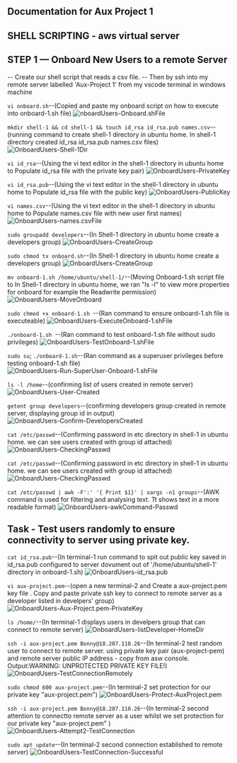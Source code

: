 ## Documentation for Aux Project 1
## SHELL SCRIPTING - aws virtual server

## STEP 1 — Onboard New Users to a remote Server

-- Create our shell script that reads a csv file.
-- Then by ssh into my remote server labelled 'Aux-Project 1' from my vscode terminal in windows machine 

`vi onboard.sh`--(Copied and paste my onboard script on how to execute  into onboard-1.sh file)
![nboardUsers-Onboard.shFile](./ImageAux-1/OnboardUsers-Onboard.shFile-1.PNG)  

`mkdir shell-1 && cd shell-1 && touch id_rsa id_rsa.pub names.csv`--(running command to create shell-1 directory in ubuntu home. In shell-1 directory created id_rsa id_rsa.pub names.csv files)
![OnboardUsers-Shell-1Dir](./ImageAux-1/OnboardUsers-Shell-1Dir-2.PNG)

`vi id_rsa`--(Using the vi text editor in the shell-1 directory in ubuntu home to Populate id_rsa file with the private key pair)
![OnboardUsers-PrivateKey](ImageAux-1/OnboardUsers-PrivateKey-3.PNG)

`vi id_rsa.pub`--(Using the vi text editor in the shell-1 directory in ubuntu home to Populate id_rsa file with the public key)
![OnboardUsers-PublicKey](./ImageAux-1/OnboardUsers-PublicKey-4.PNG)

`vi names.csv`--(Using the vi text editor in the shell-1 directory in ubuntu home to Populate names.csv file with new user first names)
![OnboardUsers-names.csvFile](./ImageAux-1/OnboardUsers-names.csvFile-5.PNG)

`sudo groupadd developers`--(In Shell-1 directory in ubuntu home create a developers group)
![OnboardUsers-CreateGroup](./ImageAux-1/OnboardUsers-CreateGroup-6.PNG)

`sudo chmod tx onboard.sh`--(In Shell-1 directory in ubuntu home create a developers group)
![OnboardUsers-CreateGroup](./ImageAux-1/OnboardUsers-CreateGroup-6.PNG)

`mv onboard-1.sh /home/ubuntu/shell-1/`--(Moving Onboard-1.sh script file to In Shell-1 directory in ubuntu home, we ran "ls -l" to view more properties for onboard for example the Readwrite permission)
![OnboardUsers-MoveOnboard](./ImageAux-1/OnboardUsers-MoveOnboard-7.PNG)

`sudo chmod +x onboard-1.sh `--(Ran command to ensure onboard-1.sh file is executeable)
![OnboardUsers-ExecuteOnboard-1.shFile](./ImageAux-1/OnboardUsers-ExecuteOnboard-1.shFile-8.PNG)

`./onboard-1.sh `--(Ran command to test onboard-1.sh file without sudo privileges)
![OnboardUsers-TestOnboard-1.shFile](./ImageAux-1/OnboardUsers-TestOnboard-1.shFile-9.PNG)

`sudo su`; `./onboard-1.sh`--(Ran command as a superuser privileges before testing onboard-1.sh file)
![OnboardUsers-Run-SuperUser-Onboard-1.shFile](./ImageAux-1/OnboardUsers-Run-SuperUser-Onboard-1.shFile-10.PNG)

`ls -l /home`--(confirming list of users created in remote server)
![OnboardUsers-User-Created](./ImageAux-1/OnboardUsers-User-Created-11.PNG)

`getent group developers`--(confirming developers group created in remote server, displaying group id in output)
![OnboardUsers-Confirm-DevelopersCreated](./ImageAux-1/OnboardUsers-Confirm-DevelopersCreated-12.PNG)

`cat /etc/passwd`--(Confirming password in etc directory in shell-1 in ubuntu home. we can see users created with group id attached)
![OnboardUsers-CheckingPasswd](./ImageAux-1/OnboardUsers-CheckingPasswd-13.PNG)

`cat /etc/passwd`--(Confirming password in etc directory in shell-1 in ubuntu home. we can see users created with group id attached)
![OnboardUsers-CheckingPasswd](./ImageAux-1/OnboardUsers-CheckingPasswd-13.PNG)

`cat /etc/passwd | awk -F':' '{ Print $1}' | xargs -n1 groups`--(AWK command is used for filtering and analysing text. Tt shows text in  a more readable format)
![OnboardUsers-awkCommand-Passwd](./ImageAux-1/OnboardUsers-awkCommand-Passwd-14.PNG)

## Task - Test users randomly to ensure connectivity to server using private key.

`cat id_rsa.pub`--(In terminal-1 run command to spit out public key saved in id_rsa.pub configured to server dovument out of  '/home/ubuntu/shell-1' directory in onboard-1.sh)
![OnboardUsers-id_rsa.pub](./ImageAux-1/OnboardUsers-id_rsa.pub-15a.PNG)

`vi aux-project.pem`--(open a new terminal-2 and Create a aux-project.pem key file . Copy and paste private ssh key to connect to remote server as a developer listed in develpers' group)
![OnboardUsers-Aux-Project.pem-PrivateKey](./ImageAux-1/OnboardUsers-Aux-Project.pem-PrivateKey-15.PNG)

`ls /home/`--(In terminal-1 displays users in develpers group that can connect to remote server)
![OnboardUsers-listDeveloper-HomeDir](./ImageAux-1/OnboardUsers-listDeveloper-HomeDir-16.PNG)

`ssh -i aux-project.pem Bonny@18.207.110.26`--(In terminal-2 test random user to connect to remote server. using private key pair (aux-project-pem) and remote server public IP address - copy from asw console. Output:WARNING: UNPROTECTED PRIVATE KEY FILE!)
![OnboardUsers-TestConnectionRemotely](./ImageAux-1/OnboardUsers-TestConnectionRemotely-17.PNG)

`sudo chmod 600 aux-project.pem`--(In terminal-2 set protection for our private key "aux-project.pem")
![OnboardUsers-Protect-AuxProject.pem](./ImageAux-1/OnboardUsers-Protect-AuxProject.pem-18.PNG)

`ssh -i aux-project.pem Bonny@18.207.110.26`--(In terminal-2 second attention to connectto remote server as a user whilst we set protection for our private key "aux-project.pem" )
![OnboardUsers-Attempt2-TestConnection](./ImageAux-1/OnboardUsers-Attempt2-TestConnection-19.PNG)

`sudo apt update`--(In terminal-2 second connection established to remote server)
![OnboardUsers-TestConnection-Successful](./ImageAux-1/OnboardUsers-TestConnection-Successful-20.PNG)


